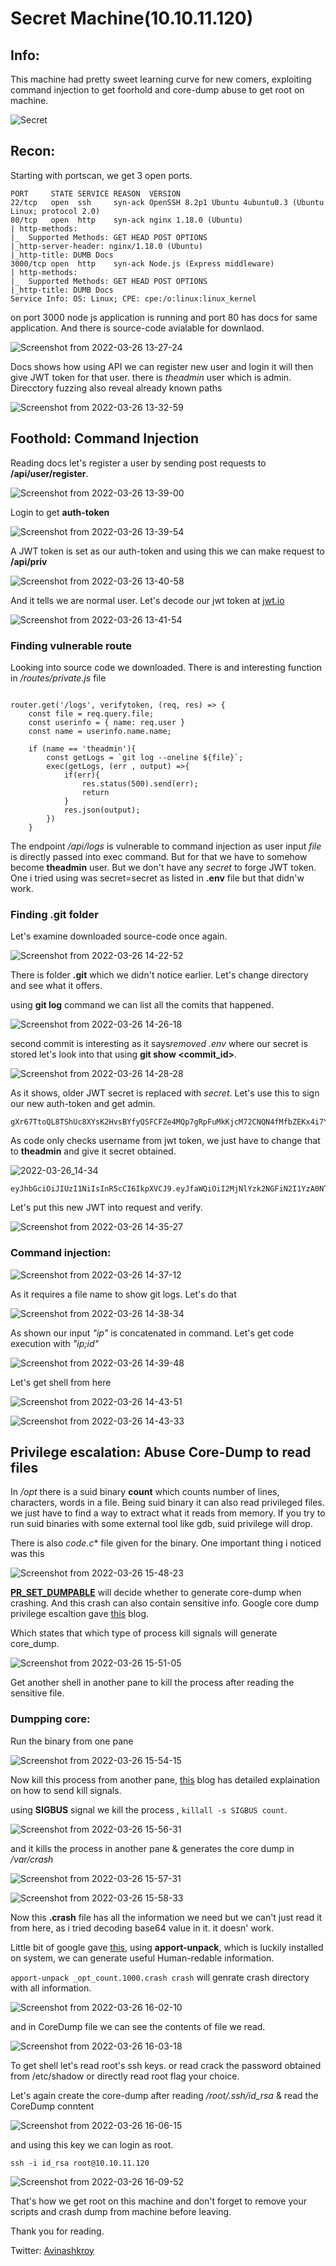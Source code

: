 # Secret Machine(10.10.11.120)

## Info:

This machine had pretty sweet learning curve for new comers, exploiting command injection to get foorhold and core-dump abuse to get root on machine. 

![Secret](https://user-images.githubusercontent.com/79413473/160227585-1c832d19-b152-4d08-835e-da9b8bc33809.png)

## Recon:

Starting with portscan, we get 3 open ports.
```
PORT     STATE SERVICE REASON  VERSION
22/tcp   open  ssh     syn-ack OpenSSH 8.2p1 Ubuntu 4ubuntu0.3 (Ubuntu Linux; protocol 2.0)
80/tcp   open  http    syn-ack nginx 1.18.0 (Ubuntu)
| http-methods: 
|_  Supported Methods: GET HEAD POST OPTIONS
|_http-server-header: nginx/1.18.0 (Ubuntu)
|_http-title: DUMB Docs
3000/tcp open  http    syn-ack Node.js (Express middleware)
| http-methods: 
|_  Supported Methods: GET HEAD POST OPTIONS
|_http-title: DUMB Docs
Service Info: OS: Linux; CPE: cpe:/o:linux:linux_kernel
```
on port 3000 node js application is running and port 80 has docs for same application. And there is source-code avialable for downlaod.

![Screenshot from 2022-03-26 13-27-24](https://user-images.githubusercontent.com/79413473/160230465-f5ffa54b-a01b-489e-b57a-13692e6daeae.png)

Docs shows how using API we can register new user and login it will then give JWT token for that user. there is *theadmin* user which is admin. 
Direcctory fuzzing also reveal already known paths

![Screenshot from 2022-03-26 13-32-59](https://user-images.githubusercontent.com/79413473/160230614-6054b973-85ad-48b8-92e8-775c33310fd1.png)

## Foothold: Command Injection

Reading docs let's register a user by sending post requests to **/api/user/register**.

![Screenshot from 2022-03-26 13-39-00](https://user-images.githubusercontent.com/79413473/160230788-55cde1cf-1e82-4848-aceb-38b3118e0ce8.png)

Login to get **auth-token**

![Screenshot from 2022-03-26 13-39-54](https://user-images.githubusercontent.com/79413473/160230811-91a2fda0-e80d-4c5f-8115-fb6b3357c939.png)

A JWT token is set as our auth-token and using this we can make request to **/api/priv**

![Screenshot from 2022-03-26 13-40-58](https://user-images.githubusercontent.com/79413473/160230842-217f1ac4-ec99-4ac8-b21b-c5d26ef78720.png)

And it tells we are normal user. Let's decode our jwt token at [jwt.io](https://jwt.io/) 

![Screenshot from 2022-03-26 13-41-54](https://user-images.githubusercontent.com/79413473/160230870-a819a7b5-1374-4591-909f-ddf5cc5094eb.png)

### Finding vulnerable route

Looking into source code we downloaded. There is and interesting function in */routes/private.js* file

```

router.get('/logs', verifytoken, (req, res) => {
    const file = req.query.file;
    const userinfo = { name: req.user }
    const name = userinfo.name.name;
    
    if (name == 'theadmin'){
        const getLogs = `git log --oneline ${file}`;
        exec(getLogs, (err , output) =>{
            if(err){
                res.status(500).send(err);
                return
            }
            res.json(output);
        })
    }
``` 

The endpoint */api/logs*   is vulnerable to command injection as user input *file* is directly passed into exec command. But for that we have to somehow become **theadmin** user. But we don't have any *secret* to forge JWT token. One i tried using was secret=secret as listed in **.env** file but that didn'w work. 

### Finding .git folder
Let's examine downloaded source-code once again. 

![Screenshot from 2022-03-26 14-22-52](https://user-images.githubusercontent.com/79413473/160232205-21499705-8b87-4373-845f-61d3114dd0e6.png)

There is folder **.git** which we didn't notice earlier. Let's change directory and see what it offers.

using **git log** command we can list all the comits that happened.

![Screenshot from 2022-03-26 14-26-18](https://user-images.githubusercontent.com/79413473/160232292-4f0df360-36ce-45c6-bd24-783e7bb13baa.png)

second commit is interesting as it says*removed .env* where our secret is stored let's look into that using **git show <commit_id>**.

![Screenshot from 2022-03-26 14-28-28](https://user-images.githubusercontent.com/79413473/160232371-8c2abeb6-ccbc-4b70-aa6c-06ce8ae2a25b.png)

As it shows, older JWT secret is replaced with *secret*. Let's use this to sign our new auth-token and get admin. 

```
gXr67TtoQL8TShUc8XYsK2HvsBYfyQSFCFZe4MQp7gRpFuMkKjcM72CNQN4fMfbZEKx4i7YiWuNAkmuTcdEriCMm9vPAYkhpwPTiuVwVhvwE
```
As code only checks username from jwt token, we just have to change that to **theadmin** and give it secret obtained.

![2022-03-26_14-34](https://user-images.githubusercontent.com/79413473/160232598-be4213be-0ec1-4f99-8ebe-dd2c7dc1067e.png)

```
eyJhbGciOiJIUzI1NiIsInR5cCI6IkpXVCJ9.eyJfaWQiOiI2MjNlYzk2NGFiN2I1YzA0NTkxOGJkOTIiLCJuYW1lIjoidGhlYWRtaW4iLCJlbWFpbCI6InRlc3RAdGVzdC5jb20iLCJpYXQiOjE2NDgyODE5ODB9.fjQzAdpsLN1B7_0gnLv_hWN_E2LAG7KuIMdJhjkm0vM
```

Let's put this new JWT into request and verify. 

![Screenshot from 2022-03-26 14-35-27](https://user-images.githubusercontent.com/79413473/160232644-29b4440e-218f-4029-9202-f12b16171e64.png)

### Command injection:

![Screenshot from 2022-03-26 14-37-12](https://user-images.githubusercontent.com/79413473/160232709-d6bc7a32-8e4f-4478-b614-2094cb9268c9.png)

As it requires a file name to show git logs. Let's do that

![Screenshot from 2022-03-26 14-38-34](https://user-images.githubusercontent.com/79413473/160232751-44764feb-0ebb-4dcc-acee-fcf1840f04f2.png)

As shown our input *"ip"* is concatenated in command. Let's get code execution with *"ip;id"*

![Screenshot from 2022-03-26 14-39-48](https://user-images.githubusercontent.com/79413473/160232794-3ebc6519-f2e0-4e29-84be-0556c716b6fd.png)

Let's get shell from here

![Screenshot from 2022-03-26 14-43-51](https://user-images.githubusercontent.com/79413473/160232959-078afbe4-47f9-49f7-ae11-70b5baf792cc.png)

![Screenshot from 2022-03-26 14-43-33](https://user-images.githubusercontent.com/79413473/160232963-7db37eb3-2cb4-4bed-b732-15f9b3835151.png)


## Privilege escalation: Abuse Core-Dump to read files

In */opt* there is a suid binary **count** which counts number of lines, characters, words in a file. Being suid binary it can also read privileged files. we just have to find a way to extract what it reads from memory. If you try to run suid binaries with some external tool like gdb, suid privilege will drop.

There is also *code.c** file given for the binary. One important thing i noticed was this

![Screenshot from 2022-03-26 15-48-23](https://user-images.githubusercontent.com/79413473/160235154-8a4fc433-955f-4640-82f4-36019a3bc4d9.png)

**[PR_SET_DUMPABLE](https://man7.org/linux/man-pages/man2/prctl.2.html)** will decide whether to generate core-dump when crashing. And this crash can also contain sensitive info. Google core dump privilege escaltion gave [this](https://schulz.dk/2021/10/25/using-core-dumps-for-linux-privacy-escalation/) blog.

Which states that which type of process kill signals will generate core_dump.

![Screenshot from 2022-03-26 15-51-05](https://user-images.githubusercontent.com/79413473/160235246-67feccdb-1898-43da-a4e7-567a118d1966.png)

Get another shell in another pane to kill the process after reading the sensitive file.

### Dumpping core:

Run the binary from one pane

![Screenshot from 2022-03-26 15-54-15](https://user-images.githubusercontent.com/79413473/160235320-24b7607a-82fa-42bc-acfa-4de8b7df6a78.png)

Now kill this process from another pane, [this](https://bash.cyberciti.biz/guide/Sending_signal_to_Processes) blog has detailed explaination on how to send kill signals. 

using **SIGBUS** signal we kill the process , `killall -s SIGBUS count`.

![Screenshot from 2022-03-26 15-56-31](https://user-images.githubusercontent.com/79413473/160235415-e091a85c-13af-408d-a101-fedd28f9030c.png)

and it kills the process in another pane & generates the core dump in */var/crash*

![Screenshot from 2022-03-26 15-57-31](https://user-images.githubusercontent.com/79413473/160235438-059f3738-9b8f-46ea-b5cb-9018d5755149.png)

![Screenshot from 2022-03-26 15-58-33](https://user-images.githubusercontent.com/79413473/160235462-90870446-3e2c-4298-ae24-e4a0af1da7ec.png)

Now this **.crash** file has all the information we need but we can't just read it from here, as i tried decoding base64 value in it. it doesn' work.

Little bit of google gave [this](https://askubuntu.com/questions/434431/how-can-i-read-a-crash-file-from-var-crash), using **apport-unpack**, which is luckily installed on system, we can generate useful Human-redable information.

`apport-unpack _opt_count.1000.crash crash` will genrate crash directory with all information.

![Screenshot from 2022-03-26 16-02-10](https://user-images.githubusercontent.com/79413473/160235589-be697c50-2721-43b1-96fd-63b6696bcd8e.png)

and in CoreDump file we can see the contents of file we read. 

![Screenshot from 2022-03-26 16-03-18](https://user-images.githubusercontent.com/79413473/160235620-059ca31b-a91f-4770-9a7e-dfae1f1d6f81.png)

To get shell let's read root's ssh keys. or read crack the password obtained from /etc/shadow or directly read root flag your choice.

Let's again create the core-dump after reading */root/.ssh/id_rsa* & read the CoreDump conntent

![Screenshot from 2022-03-26 16-06-15](https://user-images.githubusercontent.com/79413473/160235714-4a487b5a-2bb6-4a48-989c-f4433c63b6c2.png)

and using this key we can login as root.

```
ssh -i id_rsa root@10.10.11.120
```
![Screenshot from 2022-03-26 16-09-52](https://user-images.githubusercontent.com/79413473/160235819-452d5b47-4c0f-414f-afe0-eeb903d54d0c.png)

That's how we get root on this machine and don't forget to remove your scripts and crash dump from machine before leaving. 

Thank you for reading.

Twitter: [Avinashkroy](https://twitter.com/Avinashkroy)
